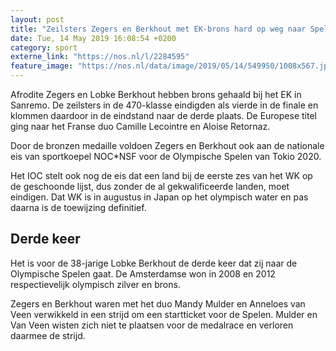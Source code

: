 ```yaml
---
layout: post
title: "Zeilsters Zegers en Berkhout met EK-brons hard op weg naar Spelen"
date: Tue, 14 May 2019 16:08:54 +0200
category: sport
externe_link: "https://nos.nl/l/2284595"
feature_image: "https://nos.nl/data/image/2019/05/14/549950/1008x567.jpg"
---
```


<p>Afrodite Zegers en Lobke Berkhout hebben brons gehaald bij het EK in Sanremo. De zeilsters in de 470-klasse eindigden als vierde in de finale en klommen daardoor in de eindstand naar de derde plaats. De Europese titel ging naar het Franse duo Camille Lecointre en Aloise Retornaz.</p>
<p>Door de bronzen medaille voldoen Zegers en Berkhout ook aan de nationale eis van sportkoepel NOC*NSF voor de Olympische Spelen van Tokio 2020.</p>
<p>Het IOC stelt ook nog de eis dat een land bij de eerste zes van het WK op de geschoonde lijst, dus zonder de al gekwalificeerde landen, moet eindigen. Dat WK is in augustus in Japan op het olympisch water en pas daarna is de toewijzing definitief.</p>
<h2>Derde keer</h2>
<p>Het is voor de 38-jarige Lobke Berkhout de derde keer dat zij naar de Olympische Spelen gaat. De Amsterdamse won in 2008 en 2012 respectievelijk olympisch zilver en brons.</p>
<p>Zegers en Berkhout waren met het duo Mandy Mulder en Anneloes van Veen verwikkeld in een strijd om een startticket voor de Spelen. Mulder en Van Veen wisten zich niet te plaatsen voor de medalrace en verloren daarmee de strijd.</p>
